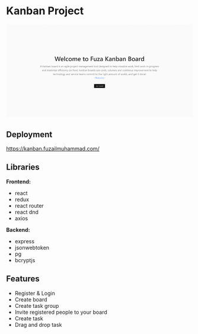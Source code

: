 # Kanban Project
<img src="./images/fuza.gif" />

## Deployment  
https://kanban.fuzailmuhammad.com/
## Libraries
**Frontend:**
- react
- redux
- react router
- react dnd
- axios

**Backend:**
- express
- jsonwebtoken
- pg
- bcryptjs


## Features
- Register & Login
- Create board
- Create task group
- Invite registered people to your board
- Create task
- Drag and drop task 
